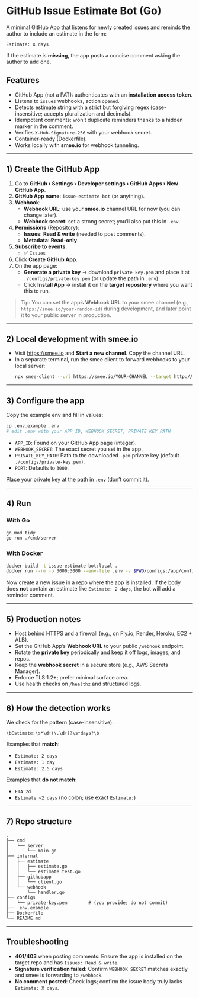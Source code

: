 # GitHub Issue Estimate Bot (Go)

A minimal GitHub App that listens for newly created issues and reminds the author to include an estimate in the form:

```
Estimate: X days
```

If the estimate is **missing**, the app posts a concise comment asking the author to add one.

## Features
- GitHub App (not a PAT): authenticates with an **installation access token**.
- Listens to `issues` webhooks, action `opened`.
- Detects estimate string with a strict but forgiving regex (case-insensitive; accepts pluralization and decimals).
- Idempotent comments: won’t duplicate reminders thanks to a hidden marker in the comment.
- Verifies `X-Hub-Signature-256` with your webhook secret.
- Container-ready (Dockerfile).
- Works locally with **smee.io** for webhook tunneling.

---

## 1) Create the GitHub App

1. Go to **GitHub › Settings › Developer settings › GitHub Apps › New GitHub App**.
2. **GitHub App name**: `issue-estimate-bot` (or anything).
3. **Webhook**:
   - **Webhook URL**: use your **smee.io** channel URL for now (you can change later).
   - **Webhook secret**: set a strong secret; you’ll also put this in `.env`.
4. **Permissions** (Repository):
   - **Issues**: **Read & write** (needed to post comments).
   - **Metadata**: **Read-only**.
5. **Subscribe to events**:
   - ✅ `Issues`
6. Click **Create GitHub App**.
7. On the app page:
   - **Generate a private key** → download `private-key.pem` and place it at `./configs/private-key.pem` (or update the path in `.env`).
   - Click **Install App** → install it on the **target repository** where you want this to run.

> Tip: You can set the app’s **Webhook URL** to your smee channel (e.g., `https://smee.io/your-random-id`) during development, and later point it to your public server in production.

---

## 2) Local development with smee.io

- Visit <https://smee.io> and **Start a new channel**. Copy the channel URL.
- In a separate terminal, run the smee client to forward webhooks to your local server:
  ```bash
  npx smee-client --url https://smee.io/YOUR-CHANNEL --target http://localhost:3000/webhook
  ```

---

## 3) Configure the app

Copy the example env and fill in values:

```bash
cp .env.example .env
# edit .env with your APP_ID, WEBHOOK_SECRET, PRIVATE_KEY_PATH
```

- `APP_ID`: Found on your GitHub App page (integer).
- `WEBHOOK_SECRET`: The exact secret you set in the app.
- `PRIVATE_KEY_PATH`: Path to the downloaded `.pem` private key (default `./configs/private-key.pem`).
- `PORT`: Defaults to `3000`.

Place your private key at the path in `.env` (don’t commit it).

---

## 4) Run

### With Go
```bash
go mod tidy
go run ./cmd/server
```

### With Docker
```bash
docker build -t issue-estimate-bot:local .
docker run --rm -p 3000:3000 --env-file .env -v $PWD/configs:/app/configs issue-estimate-bot:local
```

Now create a new issue in a repo where the app is installed. If the body does **not** contain an estimate like `Estimate: 2 days`, the bot will add a reminder comment.

---

## 5) Production notes

- Host behind HTTPS and a firewall (e.g., on Fly.io, Render, Heroku, EC2 + ALB).
- Set the GitHub App’s **Webhook URL** to your public `/webhook` endpoint.
- Rotate the **private key** periodically and keep it off logs, images, and repos.
- Keep the **webhook secret** in a secure store (e.g., AWS Secrets Manager).
- Enforce TLS 1.2+; prefer minimal surface area.
- Use health checks on `/healthz` and structured logs.

---

## 6) How the detection works

We check for the pattern (case-insensitive):

```
\bEstimate:\s*\d+(\.\d+)?\s*days?\b
```

Examples that **match**:
- `Estimate: 2 days`
- `Estimate: 1 day`
- `Estimate: 2.5 days`

Examples that **do not match**:
- `ETA 2d`
- `Estimate ~2 days` (no colon; use exact `Estimate:`)

---

## 7) Repo structure

```
.
├── cmd
│   └── server
│       └── main.go
├── internal
│   ├── estimate
│   │   ├── estimate.go
│   │   └── estimate_test.go
│   ├── githubapp
│   │   └── client.go
│   └── webhook
│       └── handler.go
├── configs
│   └── private-key.pem        # (you provide; do not commit)
├── .env.example
├── Dockerfile
└── README.md
```

---

## Troubleshooting

- **401/403** when posting comments: Ensure the app is installed on the target repo and has `Issues: Read & write`.
- **Signature verification failed**: Confirm `WEBHOOK_SECRET` matches exactly and smee is forwarding to `/webhook`.
- **No comment posted**: Check logs; confirm the issue body truly lacks `Estimate: X days`.
